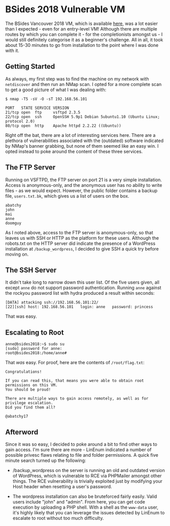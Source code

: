 # BSides 2018 Vulnerable VM

The BSides Vancouver 2018 VM, which is available [here](https://www.vulnhub.com/entry/bsides-vancouver-2018-workshop,231/), was a lot easier than I expected - even for an entry-level VM! Although there are multiple routes by which you can complete it - for the completionists amongst us - I would still definitely categorise it as a beginner's challenge. All in all, it took about 15-30 minutes to go from installation to the point where I was done with it.

## Getting Started

As always, my first step was to find the machine on my network with `netdiscover` and then run an NMap scan. I opted for a more complete scan to get a good picture of what I was dealing with:

`$ nmap -T5 -sV -O -sT 192.168.56.101`
```
PORT   STATE SERVICE VERSION
21/tcp open  ftp     vsftpd 2.3.5
22/tcp open  ssh     OpenSSH 5.9p1 Debian 5ubuntu1.10 (Ubuntu Linux; protocol 2.0)
80/tcp open  http    Apache httpd 2.2.22 ((Ubuntu))
```

Right off the bat, there are a lot of interesting services here. There are a plethora of vulnerabilities associated with the (outdated) software indicated by NMap's banner grabbing, but none of them seemed like an easy win. I opted instead to poke around the content of these three services.

## The FTP Server

Running on VSFTPD, the FTP server on port 21 is a very simple installation. Access is anonymous-only, and the anonymous user has no ability to write files - as we would expect. However, the public folder contains a backup file, `users.txt.bk`, which gives us a list of users on the box. 

```
abatchy
john
mai
anne
doomguy
```

As I noted above, access to the FTP server is anonymous-only, so that leaves us with SSH or HTTP as the platform for these users. Although the robots.txt on the HTTP server did indicate the presence of a WordPress installation at `/backup_wordpress`, I decided to give SSH a quick try before moving on.

## The SSH Server

It didn't take long to narrow down this user list. Of the five users given, all except `anne` do not support password authentication. Running `anne` against the rockyou password list with hydra produced a result within seconds:

```
[DATA] attacking ssh://192.168.56.101:22/
[22][ssh] host: 192.168.56.101   login: anne   password: princess
```

That was easy.

## Escalating to Root

```
anne@bsides2018:~$ sudo su
[sudo] password for anne:
root@bsides2018:/home/anne#
```

That *was* easy. For proof, here are the contents of `/root/flag.txt`:

```
Congratulations!

If you can read this, that means you were able to obtain root permissions on this VM.
You should be proud!

There are multiple ways to gain access remotely, as well as for privilege escalation.
Did you find them all?

@abatchy17
```

## Afterword

Since it was so easy, I decided to poke around a bit to find other ways to gain access. I'm sure there are more - LinEnum indicated a number of possible privesc flaws relating to file and folder permissions. A quick five minute search turned up the following:

* /backup_wordpress on the server is running an old and outdated version of WordPress, which is vulnerable to RCE via PHPMailer amongst other things. The RCE vulnerability is trivially exploited just by modifying your Host header when resetting a user's password.

* The wordpress installation can also be bruteforced fairly easily. Valid users include "john" and "admin". From here, you can get code execution by uploading a PHP shell. With a shell as the `www-data` user, it's highly likely that you can leverage the issues detected by LinEnum to escalate to root without too much difficulty.
